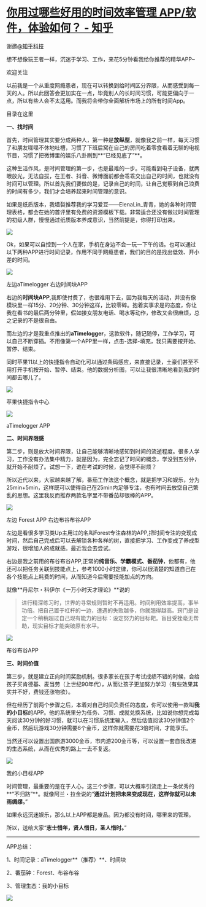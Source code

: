 # [你用过哪些好用的时间效率管理 APP/软件，体验如何？ - 知乎](https://www.zhihu.com/question/386607609/answer/1143044961)

谢邀[@知乎科技](https://www.zhihu.com/people/5b9ecc5b83ebb616d3db77b156183282)

想不想像玩王者一样，沉迷于学习、工作，来花5分钟看我给你推荐的精华APP~

欢迎关注

以前我是一个从重度网瘾患者，现在可以转换到给时间区分界限，从而感受到每一天的人。所以此回答会更加实在一点，毕竟别人的长时间习惯，可能更偏向于一点，所以有些人会不太适用。而我将会带你全面解析市场上的所有时间App。

目录在这里

**一、找时间**

首先，时间管理其实要分成两种人，第一种是**放纵型**，就像我之前一样，每天习惯了和朋友喋喋不休地吐槽，习惯了下班后窝在自己的房间吃着零食看着无聊的电视节目，习惯了把微博里的娱乐八卦刷到**“已经见底了”**。

这种生活作风，是时间管理的第一步，也是最难的一步。可能看到电子设备，就两眼放光，无法自拔，在王者、抖音、微博面前都会乖乖交出自己的时间，也就没有时间可以管理。所以首先我们要做的是，记录自己的时间，让自己觉察到自己浪费的时间有多少，我们才会培养起来时间管理的意识。

如果是纸质版本，我墙裂推荐我的学习爱豆——ElenaLin\_青青，她的各种时间管理表格，都会在她的首评里有免费的资源模板下载。非常适合还没有做过时间管理的初级人群，慢慢通过纸质版本养成意识，当然前提是，你得打印出来。

![](https://pic1.zhimg.com/50/v2-0941f799f9a94461e8896df3395ee386_720w.jpg?source=1940ef5c)

Ok，如果可以自控到一个人在家，手机在身边不会一玩一下午的话。也可以通过以下两种APP进行时间记录，作用不同于网瘾患者，我们的目的是找出低效、开小差的时间。

![](https://pic2.zhimg.com/50/v2-30b2c46f5da2d06a4e32972d8da3c832_720w.jpg?source=1940ef5c)

左边aTimelogger 右边时间块APP

右边的**时间块APP**,我即使付费了，也很难用下去，因为我每天的活动，并没有像模块里一样15分、20分钟、30分钟这样，比较零碎。抱着实事求是的态度，你让我在看书的最后两分钟里，假如接女朋友电话、喝水等动作，修改又会很麻烦，总之记录的不是很自由。

而左边的才是我重点推出的**aTimelogger**，这款软件，随记随停，工作学习，可以自己不断穿插。不用像第一个APP里一样，点击-选择-填充，我只需要按开始、暂停、结束。

同时苹果11以上的快捷指令自动化可以通过条码感应，来直接记录，土豪们甚至不用打开手机按开始、暂停、结束。他的数据分析图，可以让我很清晰地看到我的时间都去哪儿了。

![](https://pic3.zhimg.com/50/v2-bc2983aa82c8b20a9bf516423f949d2b_720w.jpg?source=1940ef5c)

苹果快捷指令中心

![](https://pic1.zhimg.com/50/v2-af28da0f5f02627017f134734da58b23_720w.jpg?source=1940ef5c)

aTimelogger APP

**二、时间界限感**

第二步，则是放大时间界限，让自己能够清晰地感知到时间的流逝程度。很多人学习，工作没有办法集中精力，就是因为，完全忘记了时间的概念，学没到五分钟，就开始不耐烦了。试想一下，谁在考试的时候，会觉得不耐烦？

所以近代以来，大家越来越了解，番茄工作法这个概念，就是把学习和娱乐，分为25min+5min，这样既可以使得自己在25min内足够专注，也有时间去放空自己繁乱的思想。这里我反而推荐两款名字里不带番茄却很棒的APP。

![](https://pic2.zhimg.com/50/v2-83a2452b9194fe623bed92247fbf73cc_720w.jpg?source=1940ef5c)

左边 Forest APP 右边布谷布谷APP

左边是看很多学习类Up主用过的名叫Forest专注森林的APP,把时间专注的变现成时间，然后自己完成后可以去解锁各种各样的树，直接把学习、工作变成了养成型游戏，很增加人的成就感。最近我会去尝试。

右边是我之前用的布谷布谷APP,正常的**纯音乐、学霸模式、番茄钟**，他都有，他还可以把任务关联到技能点上，参考1000小时定律，你可以很清楚的知道自己在各个技能点上耗费的时间，从而知道今后需要技能加点的方向。

就像**丹尼尔・科伊尔《一万小时天才理论》**说的

> 进行精深练习时，世界的寻常规则暂时不再适用。时间利用效率提高，事半功倍。把自己置于杠杆的一边，遭遇的失败越多，你就翘得越高。窍门是设定一个稍稍超过自己现有能力的目标：设定努力的目标靶。盲目受挫毫无帮助，现实目标才能突破原有水平。  

![](https://pic3.zhimg.com/50/v2-c1cda3327a1c5d2d9ee5913f09a8d040_720w.jpg?source=1940ef5c)

布谷布谷APP

**三、时间价值**

第三步，就是建立正向时间奖励机制。很多家长在孩子考试成绩不错的时候，会给孩子买肯德基、麦当劳（上世纪90年代），从而让孩子更加努力学习（有些效果其实并不好，费钱还涨物欲）。

但在经历了前两个步骤之后，本着对自己时间负责任的态度，你可以使用一款叫**我的小目标**的APP。他的系统里分为任务、习惯、成就兑换系统，比如说你想完成每天阅读30分钟的好习惯，就可以在习惯系统里输入，然后估值阅读30分钟值2个金币，然后玩游戏30分钟需要6个金币，这样你就需要花3倍时间，才能享乐。

当然还可以设置出国旅游3000金币，市内游200金币等，可以设置一套自我改进的生态系统，从而在优秀的路上一去不复返。

![](https://pic1.zhimg.com/50/v2-a3509c6a6d9bafe75eabb9571b0d5153_720w.jpg?source=1940ef5c)

我的小目标APP

时间管理，最重要的是在于人心，这三个步骤，可以大概率引流走上一条优秀的**“不归路”**。就像阿兰・拉金说的“**通过计划把未来变成现在，这样你就可以未雨绸缪。**”

如果永远沉迷娱乐，那么以上APP都是废品。因为都没有时间，哪里来的管理。

所以，送给大家“**志士惜年，贤人惜日，圣人惜时。**”

___

APP总结：

1、时间记录：aTimelogger**（推荐）**、时间块

2、番茄钟：Forest、布谷布谷

3、管理生态：我的小目标

![](https://pica.zhimg.com/50/v2-30a388147ea0ae3ee08b209b5d4e31c1_720w.jpg?source=1940ef5c)
